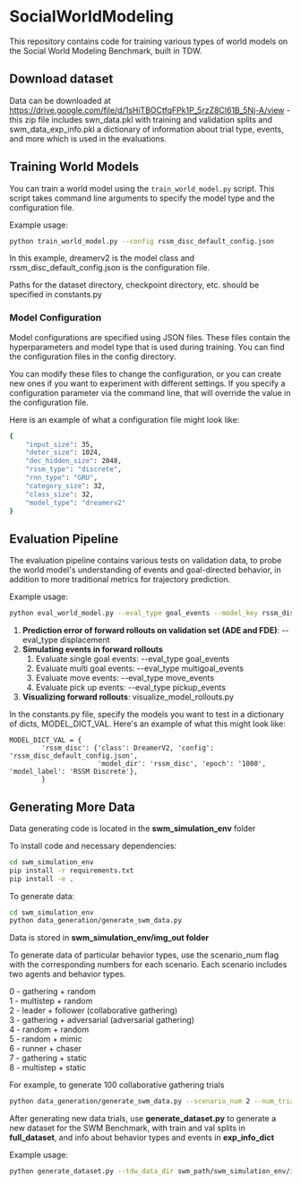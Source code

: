 # SocialWorldModeling

This repository contains code for training various types of world models on the Social World Modeling Benchmark, built in TDW.

## Download dataset

Data can be downloaded at https://drive.google.com/file/d/1sHiTBOCtfqFPk1P_5rzZ8Cl61B_5Nj-A/view - this zip file includes swn_data.pkl with training and validation splits and swm_data_exp_info.pkl a dictionary of information about trial type, events, and more which is used in the evaluations.

## Training World Models

You can train a world model using the `train_world_model.py` script. This script takes command line arguments to specify the model type and the configuration file.

Example usage:

```bash
python train_world_model.py --config rssm_disc_default_config.json
```

In this example, dreamerv2 is the model class and rssm_disc_default_config.json is the configuration file.

Paths for the dataset directory, checkpoint directory, etc. should be specified in constants.py

### Model Configuration

Model configurations are specified using JSON files. These files contain the hyperparameters and model type that is used during training. You can find the configuration files in the config directory.

You can modify these files to change the configuration, or you can create new ones if you want to experiment with different settings. If you specify a configuration parameter via the command line, that will override the value in the configuration file.

Here is an example of what a configuration file might look like:

```bash
{
    "input_size": 35,
    "deter_size": 1024,
    "dec_hidden_size": 2048,
    "rssm_type": "discrete",
    "rnn_type": "GRU",
    "category_size": 32,
    "class_size": 32,
    "model_type": "dreamerv2"
}
```

## Evaluation Pipeline

The evaluation pipeline contains various tests on validation data, to probe the world model's understanding of events and goal-directed behavior, in addition to more traditional metrics for trajectory prediction.

Example usage:

```bash
python eval_world_model.py --eval_type goal_events --model_key rssm_disc
```

1. **Prediction error of forward rollouts on validation set (ADE and FDE)**: --eval_type displacement
2. **Simulating events in forward rollouts** 
    1. Evaluate single goal events: --eval_type goal_events
    2. Evaluate multi goal events: --eval_type multigoal_events
    2. Evaluate move events: --eval_type move_events
    3. Evaluate pick up events: --eval_type pickup_events
3. **Visualizing forward rollouts**: visualize_model_rollouts.py

In the constants.py file, specify the models you want to test in a dictionary of dicts, MODEL_DICT_VAL. Here's an example of what this might look like:

```
MODEL_DICT_VAL = {
        'rssm_disc': {'class': DreamerV2, 'config': 'rssm_disc_default_config.json', 
                      'model_dir': 'rssm_disc', 'epoch': '1000', 'model_label': 'RSSM Discrete'},
        }
```

## Generating More Data

Data generating code is located in the **swm_simulation_env** folder

To install code and necessary dependencies:

```bash
cd swm_simulation_env
pip install -r requirements.txt
pip install -e .
```

To generate data:

```bash
cd swm_simulation_env
python data_generation/generate_swm_data.py
```

Data is stored in **swm_simulation_env/img_out folder**

To generate data of particular behavior types, use the scenario_num flag with the corresponding numbers for each scenario. Each scenario includes two agents and behavior types.

0 - gathering + random  
1 - multistep + random  
2 - leader + follower (collaborative gathering)  
3 - gathering + adversarial (adversarial gathering)  
4 - random + random  
5 - random + mimic  
6 - runner + chaser  
7 - gathering + static  
8 - multistep + static  

For example, to generate 100 collaborative gathering trials

```bash
python data_generation/generate_swm_data.py --scenario_num 2 --num_trials2gen 100
```

After generating new data trials, use **generate_dataset.py** to generate a new dataset for the SWM Benchmark, with train and val splits in **full_dataset**, and info about behavior types and events in **exp_info_dict**

Example usage:

```bash
python generate_dataset.py --tdw_data_dir swm_path/swm_simulation_env/imgout --dataset_name new_dataset
```
